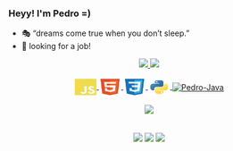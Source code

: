 ### Heyy! I'm Pedro =)

- 🎭 “dreams come true when you don’t sleep.” <br>
- 🔭 looking for a job! <br>

<div align="center">
  <a href="https://github.com/augustopdro">
  <img height="180em" src="https://github-readme-stats.vercel.app/api?username=augustopdro&show_icons=true&theme=dark&include_all_commits=true&count_private=true">
  <img height="180em" src="https://github-readme-stats.vercel.app/api/top-langs/?username=augustopdro&layout=compact&langs_count=7&theme=dark">
</div>
  
<div align="center" style="display: inline_block"><br>
  <img align="center" alt="Pedro-Js" height="30" width="40" src="https://raw.githubusercontent.com/devicons/devicon/master/icons/javascript/javascript-plain.svg">
  <img align="center" alt="Pedro-HTML" height="30" width="40" src="https://raw.githubusercontent.com/devicons/devicon/master/icons/html5/html5-original.svg">
  <img align="center" alt="Pedro-CSS" height="30" width="40" src="https://raw.githubusercontent.com/devicons/devicon/master/icons/css3/css3-original.svg">
  <img align="center" alt="Pedro-Python" height="30" width="40" src="https://raw.githubusercontent.com/devicons/devicon/master/icons/python/python-original.svg">
  <img align="center" alt="Pedro-Java" height="30" width="40" src="https://cdn.jsdelivr.net/gh/devicons/devicon/icons/java/java-original-wordmark.svg">
</div>
  
<div align="center"><br>
 <a href="https://github.com/augustopdro">
   <img height="300px" src="https://c.tenor.com/wh_9DLyZevkAAAAC/enigma-benedict-cumberbatch.gif">
 </a>
</div><br>
 
<div align="center"> 

 <a href="discordapp.com/users/628357044545781779" target="_blank"><img src="https://img.shields.io/badge/Discord-7289DA?style=for-the-badge&logo=discord&logoColor=white" target="_blank"></a> 
  <a href = "mailto:pedroso.viana@outlook.com"><img src="https://img.shields.io/badge/-Gmail-%23333?style=for-the-badge&logo=gmail&logoColor=white" target="_blank"></a>
  <a href="https://www.linkedin.com/in/pedro-viana-b13625106" target="_blank"><img src="https://img.shields.io/badge/-LinkedIn-%230077B5?style=for-the-badge&logo=linkedin&logoColor=white" target="_blank"></a> 
 
</div>
